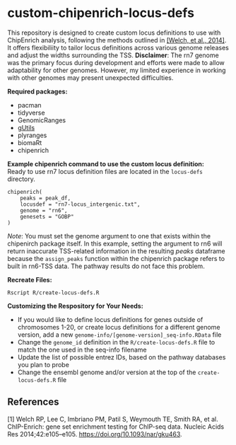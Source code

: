 # custom-chipenrich-locus-defs  
This repository is designed to create custom locus definitions to use with ChipEnrich analysis, following the methods outlined in [[Welch, et al., 2014]](#1). It offers flexibiliity to tailor locus definitions across various genome releases and adjust the widths surrounding the TSS. **Disclaimer**: The rn7 genome was the primary focus during development and efforts were made to allow adaptability for other genomes. However, my limited experience in working with other genomes may present unexpected difficulties.  

**Required packages:**  
- pacman
- tidyverse
- GenomicRanges
- [gUtils](https://github.com/mskilab-org/gUtils)
- plyranges
- biomaRt
- chipenrich

**Example chipenrich command to use the custom locus definition:**  
Ready to use rn7 locus definition files are located in the `locus-defs` directory.  
```
chipenrich(
    peaks = peak_df, 
    locusdef = "rn7-locus_intergenic.txt", 
    genome = "rn6", 
    genesets = "GOBP"
)
```
*Note*: You must set the genome argument to one that exists within the chipenirch package itself. In this example, setting the argument to rn6 will return inaccurate TSS-related information in the resulting *peaks* dataframe because the `assign_peaks` function within the chipenrich package refers to built in rn6-TSS data. The pathway results do not face this problem.  

**Recreate Files:**  
```
Rscript R/create-locus-defs.R 
```

**Customizing the Respository for Your Needs:**
- If you would like to define locus definitions for genes outside of chromosomes 1-20, or create locus definitions for a different genome version, add a new `genome-info/[genome-version]_seq-info.RData` file  
- Change the `genome_id` definition in the `R/create-locus-defs.R` file to match the one used in the seq-info filename  
- Update the list of possible entrez IDs, based on the pathway databases you plan to probe  
- Change the ensembl genome and/or version at the top of the `create-locus-defs.R` file

## References  
<a id="1">[1]</a> 
Welch RP, Lee C, Imbriano PM, Patil S, Weymouth TE, Smith RA, et al. ChIP-Enrich: gene set enrichment testing for ChIP-seq data. Nucleic Acids Res 2014;42:e105–e105. https://doi.org/10.1093/nar/gku463.
